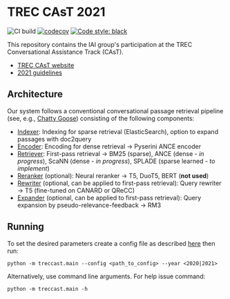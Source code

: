 # TREC CAsT 2021

![CI build](https://github.com/iai-group/trec-cast-2021/actions/workflows/python-package-conda.yaml/badge.svg)
[![codecov](https://codecov.io/gh/iai-group/trec-cast/branch/main/graph/badge.svg?token=4EZNRUV7B7)](https://codecov.io/gh/iai-group/trec-cast)
[![Code style: black](https://img.shields.io/badge/code%20style-black-000000.svg)](https://github.com/psf/black)

This repository contains the IAI group's participation at the TREC Conversational Assistance Track (CAsT).

  * [TREC CAsT website](http://www.treccast.ai/)
  * [2021 guidelines](https://docs.google.com/document/d/1Eo0IqQedYc_rfTw-YxbvUGTpoYSmejU0iDlUzQWj3_w/edit?usp=sharing)


## Architecture

Our system follows a conventional conversational passage retrieval pipeline (see, e.g., [Chatty Goose](https://dl.acm.org/doi/10.1145/3404835.3462782)) consisting of the following components:

  * [Indexer](treccast/indexer): Indexing for sparse retrieval (ElasticSearch), option to expand passages with doc2query
  * [Encoder](treccast/encoder): Encoding for dense retrieval &#8594; Pyserini ANCE encoder
  * [Retriever](treccast/retriever): First-pass retrieval &#8594; BM25 (sparse), ANCE (dense - *in progress*), ScaNN (dense - *in progress*), SPLADE (sparse learned - *to implement*)
  * [Reranker](treccast/reranker) (optional): Neural reranker &#8594; T5, DuoT5, BERT (**not used**)
  * [Rewriter](treccast/rewriter) (optional, can be applied to first-pass retrieval): Query rewriter &#8594; T5 (fine-tuned on CANARD or QReCC)
  * [Expander](treccast/expander) (optional, can be applied to first-pass retrieval): Query expansion by pseudo-relevance-feedback &#8594; RM3


## Running

To set the desired parameters create a config file as described [here](config/README.md) then run:

```
python -m treccast.main --config <path_to_config> --year <2020|2021>
```


Alternatively, use command line arguments. For help issue command:

```
python -m treccast.main -h
```
